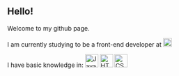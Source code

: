 ## Hello!
Welcome to my github page.

I am currently studying to be a front-end developer at <a href="https://rs.school"><img alt="rs-school" height="20px" src="https://rs.school/images/rs_school.svg" /></a>

I have basic knowledge in:
<a href="https://www.javascript.com"><img alt="JavaScript" height="30px" src="https://cdn.svgporn.com/logos/javascript.svg" /></a>
 <a href="https://en.wikipedia.org/wiki/HTML"><img alt="HTML5" height="30px" src="https://cdn.svgporn.com/logos/html-5.svg" /></a>
 <a href="https://en.wikipedia.org/wiki/Cascading_Style_Sheets"><img alt="CSS3" height="30px" src="https://cdn.svgporn.com/logos/css-3.svg" /></a>

<!--
**IvanSemenov82/IvanSemenov82** is a ✨ _special_ ✨ repository because its `README.md` (this file) appears on your GitHub profile.

Here are some ideas to get you started:

- 🔭 I’m currently working on ...
- 🌱 I’m currently learning ...
- 👯 I’m looking to collaborate on ...
- 🤔 I’m looking for help with ...
- 💬 Ask me about ...
- 📫 How to reach me: ...
- 😄 Pronouns: ...
- ⚡ Fun fact: ...
-->

